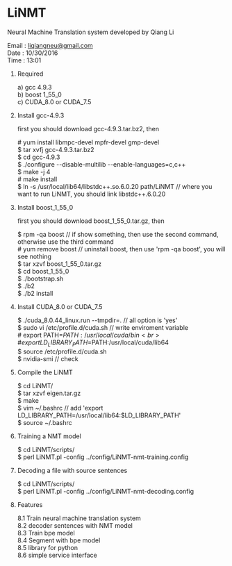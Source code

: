 # LiNMT

Neural Machine Translation system developed by Qiang Li

Email : liqiangneu@gmail.com <br>
Date  : 10/30/2016           <br>
Time  : 13:01                <br>
                     


1. Required

   a) gcc 4.9.3              <br>
   b) boost 1_55_0           <br>
   c) CUDA_8.0 or CUDA_7.5   <br>


2. Install gcc-4.9.3

   first you should download gcc-4.9.3.tar.bz2, then  <br>

   \# yum install libmpc-devel mpfr-devel gmp-devel   <br>
   $ tar xvfj gcc-4.9.3.tar.bz2                       <br>
   $ cd gcc-4.9.3                                     <br>
   $ ./configure --disable-multilib --enable-languages=c,c++       <br>
   $ make -j 4                                        <br>
   \# make install                                    <br>
   $ ln -s /usr/local/lib64/libstdc++.so.6.0.20 path/LiNMT // where you want to run LiNMT, you should link libstdc++.6.0.20 <br>


3. Install boost_1_55_0

   first you should download boost_1_55_0.tar.gz, then  <br>

   $ rpm -qa boost      // if show something, then use the second command, otherwise use the third command  <br> 
   \# yum remove boost   // uninstall boost, then use 'rpm -qa boost', you will see nothing                 <br>
   $ tar xzvf boost_1_55_0.tar.gz                                                                           <br>
   $ cd boost_1_55_0                                                                                        <br>
   $ ./bootstrap.sh                                                                                         <br>
   $ ./b2                                                                                                   <br>
   $ ./b2 install                                                                                           <br>


4. Install CUDA_8.0 or CUDA_7.5

   $ ./cuda_8.0.44_linux.run --tmpdir=.              // all option is 'yes'          <br>
   $ sudo vi /etc/profile.d/cuda.sh                  // write enviroment variable    <br>
   \# export PATH=$PATH:/usr/local/cuda/bin                                          <br>
   \# export LD_LIBRARY_PATH=$PATH:/usr/local/cuda/lib64                             <br>
   $ source /etc/profile.d/cuda.sh                                                   <br>
   $ nvidia-smi // check                                                             <br>


5. Compile the LiNMT

   $ cd LiNMT/                                                                <br>
   $ tar xzvf eigen.tar.gz                                                           <br>
   $ make                                                                            <br>
   $ vim ~/.bashrc                                   // add 'export LD_LIBRARY_PATH=/usr/local/lib64:$LD_LIBRARY_PATH' <br>
   $ source ~/.bashrc                                                                <br>


6. Training a NMT model

   $ cd LiNMT/scripts/                                                        <br>
   $ perl LiNMT.pl -config ../config/LiNMT-nmt-training.config         <br>


7. Decoding a file with source sentences

   $ cd LiNMT/scripts/                                                        <br>
   $ perl LiNMT.pl -config ../config/LiNMT-nmt-decoding.config         <br>
   
8. Features

   8.1 Train neural machine translation system  <br>
   8.2 decoder sentences with NMT model         <br>
   8.3 Train bpe model                          <br>
   8.4 Segment with bpe model                   <br>
   8.5 library for python                       <br>
   8.6 simple service interface                 <br>


   
